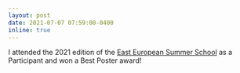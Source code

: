```yaml
---
layout: post
date: 2021-07-07 07:59:00-0400
inline: true
---
```


I attended the 2021 edition of the <a href='https://www.eeml.eu/'>East European Summer School</a> as a Participant and won a Best Poster award!
